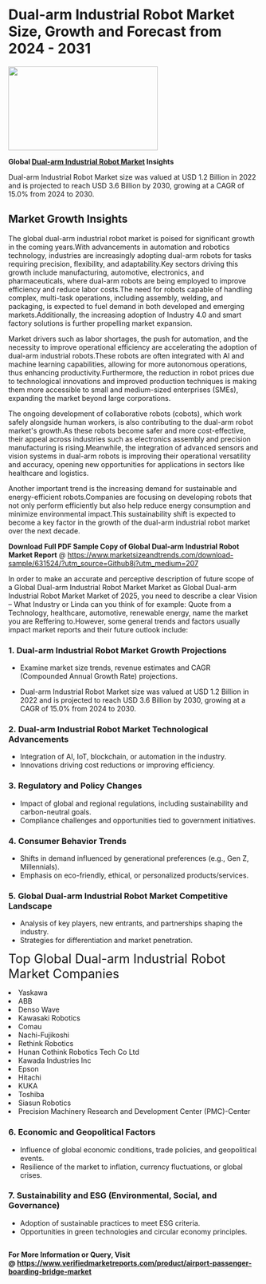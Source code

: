 <H1>Dual-arm Industrial Robot Market Size, Growth and Forecast from 2024 - 2031</H1><img class="aligncenter size-medium wp-image-584254" src="https://thirdeyenews.in/wp-content/uploads/2024/09/Global-Market-Research-300x168.jpeg" alt="" width="300" height="168" /><p><strong>Global&nbsp;<a href="https://www.marketsizeandtrends.com/download-sample/631524/?utm_source=Github8j?utm_medium=207">Dual-arm Industrial Robot Market</a> Insights</strong></p><p>Dual-arm Industrial Robot Market size was valued at USD 1.2 Billion in 2022 and is projected to reach USD 3.6 Billion by 2030, growing at a CAGR of 15.0% from 2024 to 2030.</p><p><h2>Market Growth Insights</h2> <p>The global dual-arm industrial robot market is poised for significant growth in the coming years.With advancements in automation and robotics technology, industries are increasingly adopting dual-arm robots for tasks requiring precision, flexibility, and adaptability.Key sectors driving this growth include manufacturing, automotive, electronics, and pharmaceuticals, where dual-arm robots are being employed to improve efficiency and reduce labor costs.The need for robots capable of handling complex, multi-task operations, including assembly, welding, and packaging, is expected to fuel demand in both developed and emerging markets.Additionally, the increasing adoption of Industry 4.0 and smart factory solutions is further propelling market expansion.</p> <p>Market drivers such as labor shortages, the push for automation, and the necessity to improve operational efficiency are accelerating the adoption of dual-arm industrial robots.These robots are often integrated with AI and machine learning capabilities, allowing for more autonomous operations, thus enhancing productivity.Furthermore, the reduction in robot prices due to technological innovations and improved production techniques is making them more accessible to small and medium-sized enterprises (SMEs), expanding the market beyond large corporations.</p> <p>The ongoing development of collaborative robots (cobots), which work safely alongside human workers, is also contributing to the dual-arm robot market's growth.As these robots become safer and more cost-effective, their appeal across industries such as electronics assembly and precision manufacturing is rising.Meanwhile, the integration of advanced sensors and vision systems in dual-arm robots is improving their operational versatility and accuracy, opening new opportunities for applications in sectors like healthcare and logistics.</p> <p>Another important trend is the increasing demand for sustainable and energy-efficient robots.Companies are focusing on developing robots that not only perform efficiently but also help reduce energy consumption and minimize environmental impact.This sustainability shift is expected to become a key factor in the growth of the dual-arm industrial robot market over the next decade.</p> <p><span class=""><strong>Download Full PDF Sample Copy of Global Dual-arm Industrial Robot Market Report</strong> @ <a href="https://www.marketsizeandtrends.com/download-sample/631524/?utm_source=Github8j?utm_medium=207" target="_blank">https://www.marketsizeandtrends.com/download-sample/631524/?utm_source=Github8j?utm_medium=207</a></span></p><p>In order to make an accurate and perceptive description of future scope of a Global&nbsp;Dual-arm Industrial Robot Market Market as Global&nbsp;Dual-arm Industrial Robot Market Market of 2025, you need to describe a clear Vision &ndash; What Industry or Linda can you think of for example: Quote from a Technology, healthcare, automotive, renewable energy, name the market you are Reffering to.However, some general trends and factors usually impact market reports and their future outlook include:</p><h3>1.&nbsp;<strong>Dual-arm Industrial Robot Market Growth Projections</strong></h3><ul><li>Examine market size trends, revenue estimates and CAGR (Compounded Annual Growth Rate) projections.</li><li><p>Dual-arm Industrial Robot Market size was valued at USD 1.2 Billion in 2022 and is projected to reach USD 3.6 Billion by 2030, growing at a CAGR of 15.0% from 2024 to 2030.</p></li></ul><h3>2.&nbsp;<strong>Dual-arm Industrial Robot Market Technological Advancements</strong></h3><ul><li>Integration of AI, IoT, blockchain, or automation in the industry.</li><li>Innovations driving cost reductions or improving efficiency.</li></ul><h3>3.&nbsp;<strong>Regulatory and Policy Changes</strong></h3><ul><li>Impact of global and regional regulations, including sustainability and carbon-neutral goals.</li><li>Compliance challenges and opportunities tied to government initiatives.</li></ul><h3>4.&nbsp;<strong>Consumer Behavior Trends</strong></h3><ul><li>Shifts in demand influenced by generational preferences (e.g., Gen Z, Millennials).</li><li>Emphasis on eco-friendly, ethical, or personalized products/services.</li></ul><h3>5.&nbsp;<strong>Global Dual-arm Industrial Robot Market Competitive Landscape</strong></h3><ul><li>Analysis of key players, new entrants, and partnerships shaping the industry.</li><li>Strategies for differentiation and market penetration.</li></ul><p data-pm-slice="1 1 []"><span style="color: inherit; font-family: inherit; font-size: 25px;">Top Global Dual-arm Industrial Robot Market Companies</span></p><div class="" data-test-id=""><p><li>Yaskawa</li><li> ABB</li><li> Denso Wave</li><li> Kawasaki Robotics</li><li> Comau</li><li> Nachi-Fujikoshi</li><li> Rethink Robotics</li><li> Hunan Cothink Robotics Tech Co Ltd</li><li> Kawada Industries Inc</li><li> Epson</li><li> Hitachi</li><li> KUKA</li><li> Toshiba</li><li> Siasun Robotics</li><li> Precision Machinery Research and Development Center (PMC)-Center</li></p></div><h3>6.&nbsp;<strong>Economic and Geopolitical Factors</strong></h3><ul><li>Influence of global economic conditions, trade policies, and geopolitical events.</li><li>Resilience of the market to inflation, currency fluctuations, or global crises.</li></ul><h3>7.&nbsp;<strong>Sustainability and ESG (Environmental, Social, and Governance)</strong></h3><ul><li>Adoption of sustainable practices to meet ESG criteria.</li><li>Opportunities in green technologies and circular economy principles.</li></ul><h2><strong style="font-size: 14px;">For More Information or Query, Visit @&nbsp;</strong><a style="background-color: #ffffff; font-size: 14px;" href="https://www.marketsizeandtrends.com/report/dual-arm-industrial-robot-market/" target="_blank">https://www.verifiedmarketreports.com/product/airport-passenger-boarding-bridge-market</a></h2>